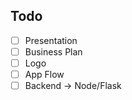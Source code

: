 ## Todo

- [ ] Presentation
- [ ] Business Plan
- [ ] Logo
- [ ] App Flow
- [ ] Backend -> Node/Flask

